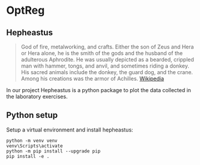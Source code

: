 # OptReg

## Hepheastus
> God of fire, metalworking, and crafts. Either the son of Zeus and Hera or Hera alone, he is the smith of the gods and the husband of the adulterous Aphrodite. He was usually depicted as a bearded, crippled man with hammer, tongs, and anvil, and sometimes riding a donkey. His sacred animals include the donkey, the guard dog, and the crane. Among his creations was the armor of Achilles. [Wikipedia](https://en.wikipedia.org/wiki/List_of_Greek_mythological_figures)

In our project Hepheastus is a python package to plot the data collected in the laboratory exercises.

## Python setup
Setup a virtual environment and install hepheastus:
```
python -m venv venv
venv\Scripts\activate
python -m pip install --upgrade pip
pip install -e .
```
